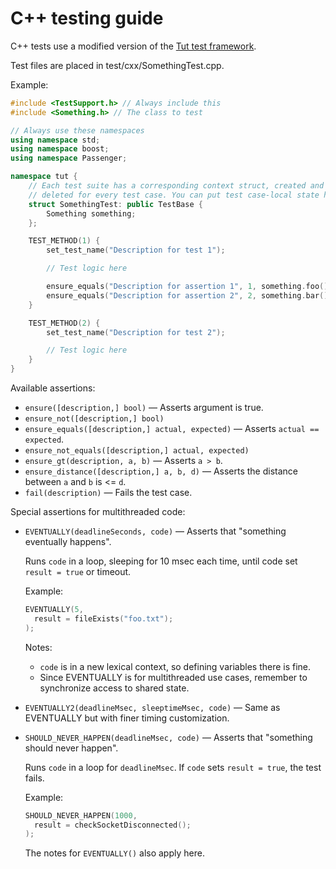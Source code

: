 # C++ testing guide

C++ tests use a modified version of the [Tut test framework](https://mrzechonek.github.io/tut-framework/).

Test files are placed in test/cxx/SomethingTest.cpp.

Example:

```c++
#include <TestSupport.h> // Always include this
#include <Something.h> // The class to test

// Always use these namespaces
using namespace std;
using namespace boost;
using namespace Passenger;

namespace tut {
    // Each test suite has a corresponding context struct, created and
    // deleted for every test case. You can put test case-local state here.
    struct SomethingTest: public TestBase {
        Something something;
    };

    TEST_METHOD(1) {
        set_test_name("Description for test 1");

        // Test logic here

        ensure_equals("Description for assertion 1", 1, something.foo());
        ensure_equals("Description for assertion 2", 2, something.bar());
    }

    TEST_METHOD(2) {
        set_test_name("Description for test 2");

        // Test logic here
    }
}
```

Available assertions:

 - `ensure([description,] bool)` — Asserts argument is true.
 - `ensure_not([description,] bool)`
 - `ensure_equals([description,] actual, expected)` — Asserts `actual == expected`.
 - `ensure_not_equals([description,] actual, expected)`
 - `ensure_gt(description, a, b)` — Asserts `a > b`.
 - `ensure_distance([description,] a, b, d)` — Asserts the distance between `a` and `b` is <= `d`.
 - `fail(description)` — Fails the test case.

Special assertions for multithreaded code:

 - `EVENTUALLY(deadlineSeconds, code)` — Asserts that "something eventually happens".

   Runs `code` in a loop, sleeping for 10 msec each time, until code set `result = true` or timeout.

   Example:

   ```c++
   EVENTUALLY(5,
     result = fileExists("foo.txt");
   );
   ```

   Notes:

    - `code` is in a new lexical context, so defining variables there is fine.
    - Since EVENTUALLY is for multithreaded use cases, remember to synchronize access to shared state.

- `EVENTUALLY2(deadlineMsec, sleeptimeMsec, code)` — Same as EVENTUALLY but with finer timing customization.

- `SHOULD_NEVER_HAPPEN(deadlineMsec, code)` — Asserts that "something should never happen".

  Runs `code` in a loop for `deadlineMsec`. If `code` sets `result = true`, the test fails.

  Example:

  ```c++
  SHOULD_NEVER_HAPPEN(1000,
    result = checkSocketDisconnected();
  );
  ```

  The notes for `EVENTUALLY()` also apply here.
